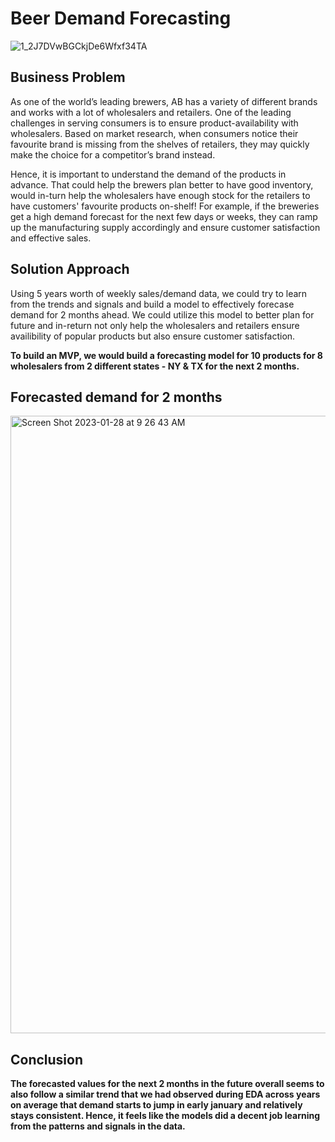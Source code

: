 # Beer Demand Forecasting
![1_2J7DVwBGCkjDe6Wfxf34TA](https://user-images.githubusercontent.com/50632051/214736349-a100de79-4ffa-43d1-ab5a-2efadd9575fb.png)


## Business Problem
As one of the world’s leading brewers, AB has a variety of different brands and works with a lot of wholesalers and retailers. One of the leading challenges in serving consumers is to ensure product-availability with wholesalers. Based on market research, when consumers notice their favourite brand is missing from the shelves of retailers, they may quickly make the choice for a competitor’s brand instead.

Hence, it is important to understand the demand of the products in advance. That could help the brewers plan better to have good inventory, would in-turn help the wholesalers have enough stock for the retailers to have customers' favourite products on-shelf!  For example, if the breweries get a high demand forecast for the next few days or weeks, they can ramp up the manufacturing supply accordingly and ensure customer satisfaction and effective sales.

## Solution Approach
Using 5 years worth of weekly sales/demand data, we could try to learn from the trends and signals and build a model to effectively forecase demand for 2 months ahead. We could utilize this model to better plan for future and in-return not only help the wholesalers and retailers ensure availibility of popular products but also ensure customer satisfaction.

**To build an MVP, we would build a forecasting model for 10 products for 8 wholesalers from 2 different states - NY & TX for the next 2 months.**

## Forecasted demand for 2 months
<img width="988" alt="Screen Shot 2023-01-28 at 9 26 43 AM" src="https://user-images.githubusercontent.com/50632051/215272069-70e45d9a-9d61-46a8-a42a-1c0bdc2c8f66.png">


## Conclusion
**The forecasted values for the next 2 months in the future overall seems to also follow a similar trend that we had observed during EDA across years on average that demand starts to jump in early january and relatively stays consistent. Hence, it feels like the models did a decent job learning from the patterns and signals in the data.**
